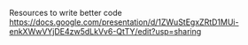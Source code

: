 Resources to write better code
https://docs.google.com/presentation/d/1ZWuStEgxZRtD1MUi-enkXWwVYjDE4zw5dLkVv6-QtTY/edit?usp=sharing


